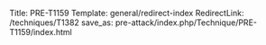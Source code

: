 Title: PRE-T1159
Template: general/redirect-index
RedirectLink: /techniques/T1382
save_as: pre-attack/index.php/Technique/PRE-T1159/index.html